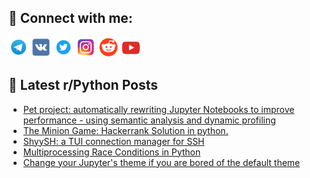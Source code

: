 ## 🔎 Connect with me:
[<img src="https://github.com/bullbesh/bullbesh/blob/main/images/Telegram.png" width="32" height="32" />](https://t.me/bullbesh)
[<img src="https://github.com/bullbesh/bullbesh/blob/main/images/VK.png" width="32" height="32" />](https://vk.com/bullbesh)
[<img src="https://github.com/bullbesh/bullbesh/blob/main/images/Twitter.png" width="32" height="32" />](https://twitter.com/bullbesh1)
[<img src="https://github.com/bullbesh/bullbesh/blob/main/images/Instagram.png" width="32" height="32" />](https://www.instagram.com/bullbesh)
[<img src="https://github.com/bullbesh/bullbesh/blob/main/images/Reddit.png" width="32" height="32" />](https://www.reddit.com/user/bullbesh)
[<img src="https://github.com/bullbesh/bullbesh/blob/main/images/YouTube.png" width="32" height="32" />](https://www.youtube.com/channel/UCtfjRs6uzgq5mfm8S06WTcg)

## 📕 Latest r/Python Posts
<!-- BLOG-POST-LIST:START -->
- [Pet project: automatically rewriting Jupyter Notebooks to improve performance - using semantic analysis and dynamic profiling](https://www.reddit.com/r/Python/comments/yyfa33/pet_project_automatically_rewriting_jupyter/)
- [The Minion Game: Hackerrank Solution in python.](https://www.reddit.com/r/Python/comments/yyesa9/the_minion_game_hackerrank_solution_in_python/)
- [ShyySH: a TUI connection manager for SSH](https://www.reddit.com/r/Python/comments/yybwff/shyysh_a_tui_connection_manager_for_ssh/)
- [Multiprocessing Race Conditions in Python](https://www.reddit.com/r/Python/comments/yy3n40/multiprocessing_race_conditions_in_python/)
- [Change your Jupyter&#39;s theme if you are bored of the default theme](https://www.reddit.com/r/Python/comments/yy1d6f/change_your_jupyters_theme_if_you_are_bored_of/)
<!-- BLOG-POST-LIST:END -->
